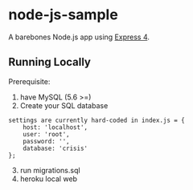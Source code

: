 # node-js-sample

A barebones Node.js app using [Express 4](http://expressjs.com/).

## Running Locally

Prerequisite:
1. have MySQL (5.6 >=)
2. Create your SQL database
```
settings are currently hard-coded in index.js = {
    host: 'localhost',
    user: 'root',
    password: '',
    database: 'crisis'
};
```
3. run migrations.sql
4. heroku local web
